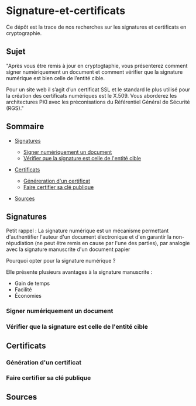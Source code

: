 # Signature-et-certificats

Ce dépôt est la trace de nos recherches sur les signatures et certificats en cryptographie.

## Sujet

"Après vous être remis à jour en cryptogtaphie, vous présenterez comment signer numériquement un document et comment vérifier que la signature numérique est bien celle de l’entité cible.

Pour un site web il s’agit d’un certificat SSL et le standard le plus utilisé pour la création des certificats numériques est le X.509. Vous aborderez les architectures PKI avec les préconisations du Référentiel Général de Sécurité (RGS)."

## Sommaire

- [Signatures](#signatures)
  - [Signer numériquement un document](#signer-numériquement-un-document)
  - [Vérifier que la signature est celle de l'entité cible](#vérifier-que-la-signature-est-celle-de-lentité-cible)

- [Certificats](#certificats)
  - [Généreration d'un certificat](#génération-dun-certificat)
  - [Faire certifier sa clé publique](#faire-certifier-sa-clé-publique)
  
- [Sources](#sources)

## Signatures

Petit rappel : La signature numérique est un mécanisme permettant d'authentifier l'auteur d'un document électronique et d'en garantir la non-répudiation (ne peut être remis en cause par l'une des parties), par analogie avec la signature manuscrite d'un document papier

Pourquoi opter pour la signature numérique ? 

Elle présente plusieurs avantages à la signature manuscrite : 
- Gain de temps
- Facilité
- Économies

### Signer numériquement un document

### Vérifier que la signature est celle de l'entité cible

## Certificats

### Génération d'un certificat

### Faire certifier sa clé publique

## Sources